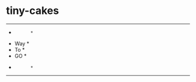 # tiny-cakes
*************
*           *
*  Way      *
*   To      *
*    GO     *
*           *
*************

